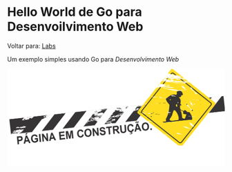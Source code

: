 # Hello World de Go para Desenvoilvimento Web
Voltar para: [Labs](../README.md)

Um exemplo simples usando Go para _Desenvolvimento Web_

![Building](../../assets/building.png)